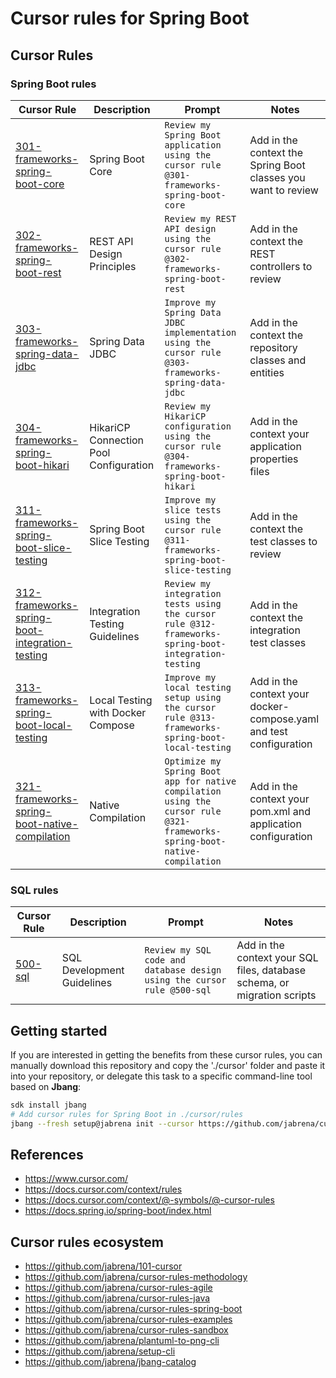# Cursor rules for Spring Boot

## Cursor Rules

### Spring Boot rules

| Cursor Rule | Description | Prompt | Notes |
|-------------|-------------|--------|-------|
| [301-frameworks-spring-boot-core](.cursor/rules/301-frameworks-spring-boot-core.mdc) | Spring Boot Core | `Review my Spring Boot application using the cursor rule @301-frameworks-spring-boot-core` | Add in the context the Spring Boot classes you want to review |
| [302-frameworks-spring-boot-rest](.cursor/rules/302-frameworks-spring-boot-rest.mdc) | REST API Design Principles | `Review my REST API design using the cursor rule @302-frameworks-spring-boot-rest` | Add in the context the REST controllers to review |
| [303-frameworks-spring-data-jdbc](.cursor/rules/303-frameworks-spring-data-jdbc.mdc) | Spring Data JDBC | `Improve my Spring Data JDBC implementation using the cursor rule @303-frameworks-spring-data-jdbc` | Add in the context the repository classes and entities |
| [304-frameworks-spring-boot-hikari](.cursor/rules/304-frameworks-spring-boot-hikari.mdc) | HikariCP Connection Pool Configuration | `Review my HikariCP configuration using the cursor rule @304-frameworks-spring-boot-hikari` | Add in the context your application properties files |
| [311-frameworks-spring-boot-slice-testing](.cursor/rules/311-frameworks-spring-boot-slice-testing.mdc) | Spring Boot Slice Testing | `Improve my slice tests using the cursor rule @311-frameworks-spring-boot-slice-testing` | Add in the context the test classes to review |
| [312-frameworks-spring-boot-integration-testing](.cursor/rules/312-frameworks-spring-boot-integration-testing.mdc) | Integration Testing Guidelines | `Review my integration tests using the cursor rule @312-frameworks-spring-boot-integration-testing` | Add in the context the integration test classes |
| [313-frameworks-spring-boot-local-testing](.cursor/rules/313-frameworks-spring-boot-local-testing.mdc) | Local Testing with Docker Compose | `Improve my local testing setup using the cursor rule @313-frameworks-spring-boot-local-testing` | Add in the context your docker-compose.yaml and test configuration |
| [321-frameworks-spring-boot-native-compilation](.cursor/rules/321-frameworks-spring-boot-native-compilation.mdc) | Native Compilation | `Optimize my Spring Boot app for native compilation using the cursor rule @321-frameworks-spring-boot-native-compilation` | Add in the context your pom.xml and application configuration |

### SQL rules

| Cursor Rule | Description | Prompt | Notes |
|-------------|-------------|--------|-------|
| [500-sql](.cursor/rules/500-sql.mdc) | SQL Development Guidelines | `Review my SQL code and database design using the cursor rule @500-sql` | Add in the context your SQL files, database schema, or migration scripts |

## Getting started

If you are interested in getting the benefits from these cursor rules, you can manually download this repository and copy the './cursor' folder and paste it into your repository, or delegate this task to a specific command-line tool based on **Jbang**:

```bash
sdk install jbang
# Add cursor rules for Spring Boot in ./cursor/rules
jbang --fresh setup@jabrena init --cursor https://github.com/jabrena/cursor-rules-spring-boot
```

## References

- https://www.cursor.com/
- https://docs.cursor.com/context/rules
- https://docs.cursor.com/context/@-symbols/@-cursor-rules
- https://docs.spring.io/spring-boot/index.html

## Cursor rules ecosystem

- https://github.com/jabrena/101-cursor
- https://github.com/jabrena/cursor-rules-methodology
- https://github.com/jabrena/cursor-rules-agile
- https://github.com/jabrena/cursor-rules-java
- https://github.com/jabrena/cursor-rules-spring-boot
- https://github.com/jabrena/cursor-rules-examples
- https://github.com/jabrena/cursor-rules-sandbox
- https://github.com/jabrena/plantuml-to-png-cli
- https://github.com/jabrena/setup-cli
- https://github.com/jabrena/jbang-catalog
